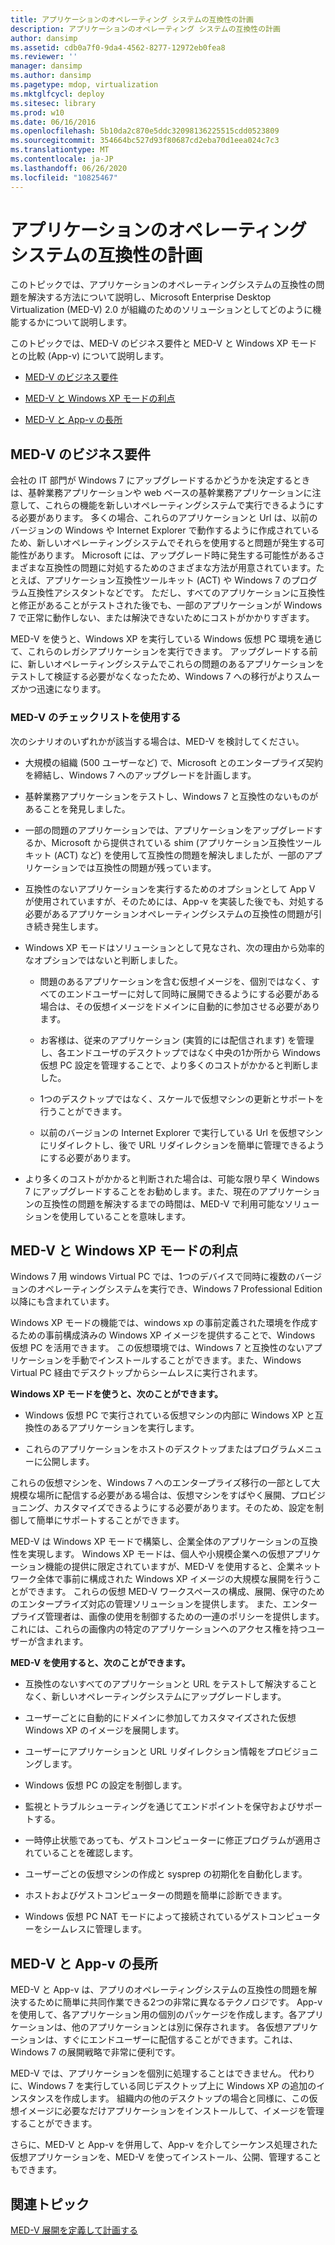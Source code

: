 ```yaml
---
title: アプリケーションのオペレーティング システムの互換性の計画
description: アプリケーションのオペレーティング システムの互換性の計画
author: dansimp
ms.assetid: cdb0a7f0-9da4-4562-8277-12972eb0fea8
ms.reviewer: ''
manager: dansimp
ms.author: dansimp
ms.pagetype: mdop, virtualization
ms.mktglfcycl: deploy
ms.sitesec: library
ms.prod: w10
ms.date: 06/16/2016
ms.openlocfilehash: 5b10da2c870e5ddc32098136225515cdd0523809
ms.sourcegitcommit: 354664bc527d93f80687cd2eba70d1eea024c7c3
ms.translationtype: MT
ms.contentlocale: ja-JP
ms.lasthandoff: 06/26/2020
ms.locfileid: "10825467"
---
```

# アプリケーションのオペレーティング システムの互換性の計画


このトピックでは、アプリケーションのオペレーティングシステムの互換性の問題を解決する方法について説明し、Microsoft Enterprise Desktop Virtualization (MED-V) 2.0 が組織のためのソリューションとしてどのように機能するかについて説明します。

このトピックでは、MED-V のビジネス要件と MED-V と Windows XP モードとの比較 (App-v) について説明します。

-   [MED-V のビジネス要件](#bkmk-whenmedv)

-   [MED-V と Windows XP モードの利点](#bkmk-medvvsxp)

-   [MED-V と App-v の長所](#bkmk-medvvsappv)

## <a href="" id="bkmk-whenmedv"></a>MED-V のビジネス要件


会社の IT 部門が Windows 7 にアップグレードするかどうかを決定するときは、基幹業務アプリケーションや web ベースの基幹業務アプリケーションに注意して、これらの機能を新しいオペレーティングシステムで実行できるようにする必要があります。 多くの場合、これらのアプリケーションと Url は、以前のバージョンの Windows や Internet Explorer で動作するように作成されているため、新しいオペレーティングシステムでそれらを使用すると問題が発生する可能性があります。 Microsoft には、アップグレード時に発生する可能性があるさまざまな互換性の問題に対処するためのさまざまな方法が用意されています。たとえば、アプリケーション互換性ツールキット (ACT) や Windows 7 のプログラム互換性アシスタントなどです。 ただし、すべてのアプリケーションに互換性と修正があることがテストされた後でも、一部のアプリケーションが Windows 7 で正常に動作しない、または解決できないためにコストがかかりすぎます。

MED-V を使うと、Windows XP を実行している Windows 仮想 PC 環境を通じて、これらのレガシアプリケーションを実行できます。 アップグレードする前に、新しいオペレーティングシステムでこれらの問題のあるアプリケーションをテストして検証する必要がなくなったため、Windows 7 への移行がよりスムーズかつ迅速になります。

### MED-V のチェックリストを使用する

次のシナリオのいずれかが該当する場合は、MED-V を検討してください。

-   大規模の組織 (500 ユーザーなど) で、Microsoft とのエンタープライズ契約を締結し、Windows 7 へのアップグレードを計画します。

-   基幹業務アプリケーションをテストし、Windows 7 と互換性のないものがあることを発見しました。

-   一部の問題のアプリケーションでは、アプリケーションをアップグレードするか、Microsoft から提供されている shim (アプリケーション互換性ツールキット (ACT) など) を使用して互換性の問題を解決しましたが、一部のアプリケーションでは互換性の問題が残っています。

-   互換性のないアプリケーションを実行するためのオプションとして App V が使用されていますが、そのためには、App-v を実装した後でも、対処する必要があるアプリケーションオペレーティングシステムの互換性の問題が引き続き発生します。

-   Windows XP モードはソリューションとして見なされ、次の理由から効率的なオプションではないと判断しました。

    -   問題のあるアプリケーションを含む仮想イメージを、個別ではなく、すべてのエンドユーザーに対して同時に展開できるようにする必要がある場合は、その仮想イメージをドメインに自動的に参加させる必要があります。

    -   お客様は、従来のアプリケーション (実質的には配信されます) を管理し、各エンドユーザのデスクトップではなく中央の1か所から Windows 仮想 PC 設定を管理することで、より多くのコストがかかると判断しました。

    -   1つのデスクトップではなく、スケールで仮想マシンの更新とサポートを行うことができます。

    -   以前のバージョンの Internet Explorer で実行している Url を仮想マシンにリダイレクトし、後で URL リダイレクションを簡単に管理できるようにする必要があります。

-   より多くのコストがかかると判断された場合は、可能な限り早く Windows 7 にアップグレードすることをお勧めします。また、現在のアプリケーションの互換性の問題を解決するまでの時間は、MED-V で利用可能なソリューションを使用していることを意味します。

## <a href="" id="bkmk-medvvsxp"></a> MED-V と Windows XP モードの利点


Windows 7 用 windows Virtual PC では、1つのデバイスで同時に複数のバージョンのオペレーティングシステムを実行でき、Windows 7 Professional Edition 以降にも含まれています。

Windows XP モードの機能では、windows xp の事前定義された環境を作成するための事前構成済みの Windows XP イメージを提供することで、Windows 仮想 PC を活用できます。 この仮想環境では、Windows 7 と互換性のないアプリケーションを手動でインストールすることができます。また、Windows Virtual PC 経由でデスクトップからシームレスに実行されます。

**Windows XP モードを使うと、次のことができます。**

-   Windows 仮想 PC で実行されている仮想マシンの内部に Windows XP と互換性のあるアプリケーションを実行します。

-   これらのアプリケーションをホストのデスクトップまたはプログラムメニューに公開します。

これらの仮想マシンを、Windows 7 へのエンタープライズ移行の一部として大規模な場所に配信する必要がある場合は、仮想マシンをすばやく展開、プロビジョニング、カスタマイズできるようにする必要があります。そのため、設定を制御して簡単にサポートすることができます。

MED-V は Windows XP モードで構築し、企業全体のアプリケーションの互換性を実現します。 Windows XP モードは、個人や小規模企業への仮想アプリケーション機能の提供に限定されていますが、MED-V を使用すると、企業ネットワーク全体で事前に構成された Windows XP イメージの大規模な展開を行うことができます。 これらの仮想 MED-V ワークスペースの構成、展開、保守のためのエンタープライズ対応の管理ソリューションを提供します。 また、エンタープライズ管理者は、画像の使用を制御するための一連のポリシーを提供します。 これには、これらの画像内の特定のアプリケーションへのアクセス権を持つユーザーが含まれます。

**MED-V を使用すると、次のことができます。**

-   互換性のないすべてのアプリケーションと URL をテストして解決することなく、新しいオペレーティングシステムにアップグレードします。

-   ユーザーごとに自動的にドメインに参加してカスタマイズされた仮想 Windows XP のイメージを展開します。

-   ユーザーにアプリケーションと URL リダイレクション情報をプロビジョニングします。

-   Windows 仮想 PC の設定を制御します。

-   監視とトラブルシューティングを通じてエンドポイントを保守およびサポートする。

-   一時停止状態であっても、ゲストコンピューターに修正プログラムが適用されていることを確認します。

-   ユーザーごとの仮想マシンの作成と sysprep の初期化を自動化します。

-   ホストおよびゲストコンピューターの問題を簡単に診断できます。

-   Windows 仮想 PC NAT モードによって接続されているゲストコンピューターをシームレスに管理します。

## <a href="" id="bkmk-medvvsappv"></a>MED-V と App-v の長所


MED-V と App-v は、アプリのオペレーティングシステムの互換性の問題を解決するために簡単に共同作業できる2つの非常に異なるテクノロジです。 App-v を使用して、各アプリケーション用の個別のパッケージを作成します。各アプリケーションは、他のアプリケーションとは別に保存されます。 各仮想アプリケーションは、すぐにエンドユーザーに配信することができます。これは、Windows 7 の展開戦略で非常に便利です。

MED-V では、アプリケーションを個別に処理することはできません。 代わりに、Windows 7 を実行している同じデスクトップ上に Windows XP の追加のインスタンスを作成します。 組織内の他のデスクトップの場合と同様に、この仮想イメージに必要なだけアプリケーションをインストールして、イメージを管理することができます。

さらに、MED-V と App-v を併用して、App-v を介してシーケンス処理された仮想アプリケーションを、MED-V を使ってインストール、公開、管理することもできます。

## 関連トピック


[MED-V 展開を定義して計画する](define-and-plan-your-med-v-deployment.md)

 

 





